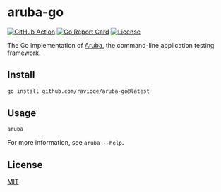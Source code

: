 # aruba-go

[![GitHub Action](https://img.shields.io/github/actions/workflow/status/raviqqe/aruba-go/test.yaml?branch=main&style=flat-square)](https://github.com/raviqqe/aruba-go/actions)
[![Go Report Card](https://goreportcard.com/badge/github.com/raviqqe/aruba-go?style=flat-square)](https://goreportcard.com/report/github.com/raviqqe/aruba-go)
[![License](https://img.shields.io/github/license/raviqqe/aruba-go.svg?style=flat-square)](https://github.com/raviqqe/aruba-go/blob/main/LICENSE)

The Go implementation of [Aruba](https://github.com/cucumber/aruba), the command-line application testing framework.

## Install

```sh
go install github.com/raviqqe/aruba-go@latest
```

## Usage

```sh
aruba
```

For more information, see `aruba --help`.

## License

[MIT](LICENSE)
